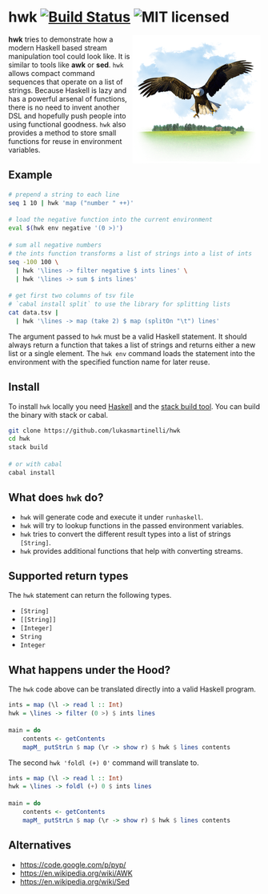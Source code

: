 # hwk [![Build Status](https://travis-ci.org/lukasmartinelli/hwk.svg?branch=master)](https://travis-ci.org/lukasmartinelli/hwk) ![MIT licensed](https://img.shields.io/badge/license-MIT-blue.svg)

<img align="right" alt="hwk" src="hwk.png" />

**hwk** tries to demonstrate how a modern Haskell based stream manipulation tool could look like.
It is similar to tools like **awk** or **sed**.
`hwk` allows compact command sequences that operate on a list of strings. Because Haskell is lazy and has a powerful arsenal of functions, there is no need to invent another DSL and hopefully
push people into using functional goodness. `hwk` also provides a method to store small functions for
reuse in environment variables.

## Example

```bash
# prepend a string to each line
seq 1 10 | hwk 'map ("number " ++)'

# load the negative function into the current environment
eval $(hwk env negative '(0 >)')

# sum all negative numbers
# the ints function transforms a list of strings into a list of ints
seq -100 100 \
  | hwk '\lines -> filter negative $ ints lines' \
  | hwk '\lines -> sum $ ints lines'

# get first two columns of tsv file
# `cabal install split` to use the library for splitting lists
cat data.tsv |
  | hwk '\lines -> map (take 2) $ map (splitOn "\t") lines'
```

The argument passed to `hwk` must be a valid Haskell statement. It should always return a function that takes a list of strings and returns either a new list or a single element.
The `hwk env` command loads the statement into the environment with the specified function name for later reuse.

## Install

To install `hwk` locally you need [Haskell](https://www.haskell.org/platform/) and
the [stack build tool](http://docs.haskellstack.org/en/stable/install_and_upgrade.html).
You can build the binary with stack or cabal.

```bash
git clone https://github.com/lukasmartinelli/hwk
cd hwk
stack build

# or with cabal
cabal install
```

## What does `hwk` do?

- `hwk` will generate code and execute it under `runhaskell`.
- `hwk` will try to lookup functions in the passed environment variables.
- `hwk` tries to convert the different result types into a list of strings `[String]`.
- `hwk` provides additional functions that help with converting streams.

## Supported return types

The `hwk` statement can return the following types.

- `[String]`
- `[[String]]`
- `[Integer]`
- `String`
- `Integer`

## What happens under the Hood?

The `hwk` code above can be translated directly into a valid Haskell program.

```haskell
ints = map (\l -> read l :: Int)
hwk = \lines -> filter (0 >) $ ints lines

main = do
    contents <- getContents
    mapM_ putStrLn $ map (\r -> show r) $ hwk $ lines contents
```

The second `hwk 'foldl (+) 0'` command will translate to.

```haskell
ints = map (\l -> read l :: Int)
hwk = \lines -> foldl (+) 0 $ ints lines

main = do
    contents <- getContents
    mapM_ putStrLn $ map (\r -> show r) $ hwk $ lines contents
```

## Alternatives

- https://code.google.com/p/pyp/
- https://en.wikipedia.org/wiki/AWK
- https://en.wikipedia.org/wiki/Sed
